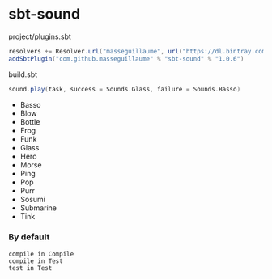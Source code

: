 # sbt-sound

project/plugins.sbt

```scala
resolvers += Resolver.url("masseguillaume", url("https://dl.bintray.com/masseguillaume/sbt-plugins"))(Resolver.ivyStylePatterns)
addSbtPlugin("com.github.masseguillaume" % "sbt-sound" % "1.0.6")
```

build.sbt

```scala
sound.play(task, success = Sounds.Glass, failure = Sounds.Basso)
```

* Basso
* Blow
* Bottle
* Frog
* Funk
* Glass
* Hero
* Morse
* Ping
* Pop
* Purr
* Sosumi
* Submarine
* Tink


### By default

```
compile in Compile
compile in Test
test in Test
```